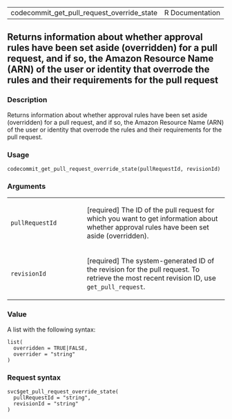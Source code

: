 <table style="width: 100%;">
<tbody>
<tr class="odd">
<td>codecommit_get_pull_request_override_state</td>
<td style="text-align: right;">R Documentation</td>
</tr>
</tbody>
</table>

## Returns information about whether approval rules have been set aside (overridden) for a pull request, and if so, the Amazon Resource Name (ARN) of the user or identity that overrode the rules and their requirements for the pull request

### Description

Returns information about whether approval rules have been set aside
(overridden) for a pull request, and if so, the Amazon Resource Name
(ARN) of the user or identity that overrode the rules and their
requirements for the pull request.

### Usage

    codecommit_get_pull_request_override_state(pullRequestId, revisionId)

### Arguments

<table>
<colgroup>
<col style="width: 35%" />
<col style="width: 65%" />
</colgroup>
<tbody>
<tr class="odd">
<td><code
id="codecommit_get_pull_request_override_state_:_pullRequestId">pullRequestId</code></td>
<td><p>[required] The ID of the pull request for which you want to get
information about whether approval rules have been set aside
(overridden).</p></td>
</tr>
<tr class="even">
<td><code
id="codecommit_get_pull_request_override_state_:_revisionId">revisionId</code></td>
<td><p>[required] The system-generated ID of the revision for the pull
request. To retrieve the most recent revision ID, use
<code>get_pull_request</code>.</p></td>
</tr>
</tbody>
</table>

### Value

A list with the following syntax:

    list(
      overridden = TRUE|FALSE,
      overrider = "string"
    )

### Request syntax

    svc$get_pull_request_override_state(
      pullRequestId = "string",
      revisionId = "string"
    )
